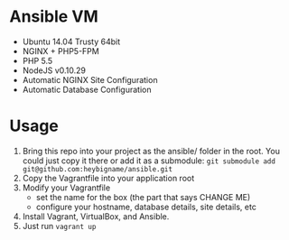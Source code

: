 Ansible VM
==========

- Ubuntu 14.04 Trusty 64bit
- NGINX + PHP5-FPM
- PHP 5.5
- NodeJS v0.10.29
- Automatic NGINX Site Configuration
- Automatic Database Configuration

# Usage

1. Bring this repo into your project as the ansible/ folder in the root. You could just copy it there or add it as a submodule: `git submodule add git@github.com:heybigname/ansible.git`
2. Copy the Vagrantfile into your application root
3. Modify your Vagrantfile
    - set the name for the box (the part that says CHANGE ME)
    - configure your hostname, database details, site details, etc
4. Install Vagrant, VirtualBox, and Ansible.
5. Just run `vagrant up`

